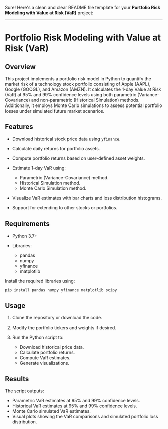 Sure! Here's a clean and clear README file template for your **Portfolio Risk Modeling with Value at Risk (VaR)** project:

---

# Portfolio Risk Modeling with Value at Risk (VaR)

## Overview

This project implements a portfolio risk model in Python to quantify the market risk of a technology stock portfolio consisting of Apple (AAPL), Google (GOOGL), and Amazon (AMZN). It calculates the 1-day Value at Risk (VaR) at 95% and 99% confidence levels using both parametric (Variance-Covariance) and non-parametric (Historical Simulation) methods. Additionally, it employs Monte Carlo simulations to assess potential portfolio losses under simulated future market scenarios.

## Features

* Download historical stock price data using `yfinance`.
* Calculate daily returns for portfolio assets.
* Compute portfolio returns based on user-defined asset weights.
* Estimate 1-day VaR using:

  * Parametric (Variance-Covariance) method.
  * Historical Simulation method.
  * Monte Carlo Simulation method.
* Visualize VaR estimates with bar charts and loss distribution histograms.
* Support for extending to other stocks or portfolios.

## Requirements

* Python 3.7+
* Libraries:

  * pandas
  * numpy
  * yfinance
  * matplotlib

Install the required libraries using:

```bash
pip install pandas numpy yfinance matplotlib scipy
```

## Usage

1. Clone the repository or download the code.
2. Modify the portfolio tickers and weights if desired.
3. Run the Python script to:

   * Download historical price data.
   * Calculate portfolio returns.
   * Compute VaR estimates.
   * Generate visualizations.


## Results

The script outputs:

* Parametric VaR estimates at 95% and 99% confidence levels.
* Historical VaR estimates at 95% and 99% confidence levels.
* Monte Carlo simulated VaR estimates.
* Visual plots showing the VaR comparisons and simulated portfolio loss distribution.


